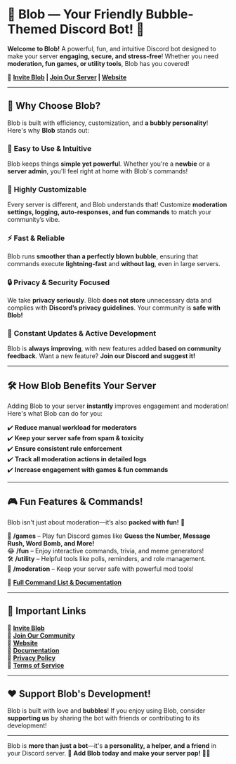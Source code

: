 # 🌊 Blob — Your Friendly Bubble-Themed Discord Bot! 🫧  
**Welcome to Blob!** A powerful, fun, and intuitive Discord bot designed to make your server **engaging, secure, and stress-free**! Whether you need **moderation, fun games, or utility tools**, Blob has you covered!  

🌟 **[Invite Blob](https://discord.com/oauth2/authorize?client_id=YOUR_CLIENT_ID&permissions=8&scope=bot%20applications.commands) | [Join Our Server](https://discord.gg/AtHasKS5fh) | [Website](https://ghostnets.netlify.app/)**  

---

## 🫧 Why Choose Blob?  
Blob is built with efficiency, customization, and **a bubbly personality**! Here's why **Blob** stands out:  

### 🌟 **Easy to Use & Intuitive**  
Blob keeps things **simple yet powerful**. Whether you're a **newbie** or a **server admin**, you'll feel right at home with Blob's commands!  

### 🎨 **Highly Customizable**  
Every server is different, and Blob understands that! Customize **moderation settings, logging, auto-responses, and fun commands** to match your community’s vibe.  

### ⚡ **Fast & Reliable**  
Blob runs **smoother than a perfectly blown bubble**, ensuring that commands execute **lightning-fast** and **without lag**, even in large servers.  

### 🔒 **Privacy & Security Focused**  
We take **privacy seriously**. Blob **does not store** unnecessary data and complies with **Discord’s privacy guidelines**. Your community is **safe with Blob!**  

### 🔄 **Constant Updates & Active Development**  
Blob is **always improving**, with new features added **based on community feedback**. Want a new feature? **Join our Discord and suggest it!**  

---

## 🛠️ **How Blob Benefits Your Server**  
Adding Blob to your server **instantly** improves engagement and moderation! Here's what Blob can do for you:  

✔️ **Reduce manual workload for moderators**  
✔️ **Keep your server safe from spam & toxicity**  
✔️ **Ensure consistent rule enforcement**  
✔️ **Track all moderation actions in detailed logs**  
✔️ **Increase engagement with games & fun commands**  

---

## 🎮 **Fun Features & Commands!**  
Blob isn't just about moderation—it’s also **packed with fun!** 🎉  

🎲 **/games** – Play fun Discord games like **Guess the Number, Message Rush, Word Bomb, and More!**  
😂 **/fun** – Enjoy interactive commands, trivia, and meme generators!  
🛠 **/utility** – Helpful tools like polls, reminders, and role management.  
🔧 **/moderation** – Keep your server safe with powerful mod tools!  

📜 **[Full Command List & Documentation](https://ghostnet.gitbook.io/ghostnet)**  

---

## 📜 **Important Links**  
🔹 **[Invite Blob](https://discord.com/oauth2/authorize?client_id=YOUR_CLIENT_ID&permissions=8&scope=bot%20applications.commands)**  
🔹 **[Join Our Community](https://discord.gg/AtHasKS5fh)**  
🔹 **[Website](https://ghostnets.netlify.app/)**  
🔹 **[Documentation](https://ghostnet.gitbook.io/ghostnet)**  
🔹 **[Privacy Policy](https://ghostnet.gitbook.io/ghostnet/privacy-policy)**  
🔹 **[Terms of Service](https://ghostnet.gitbook.io/ghostnet/tos)**  

---

## ❤️ **Support Blob's Development!**  
Blob is built with love and **bubbles**! If you enjoy using Blob, consider **supporting us** by sharing the bot with friends or contributing to its development!  

---

Blob is **more than just a bot**—it's **a personality, a helper, and a friend** in your Discord server. 💙 **Add Blob today and make your server pop!** 🫧✨  

